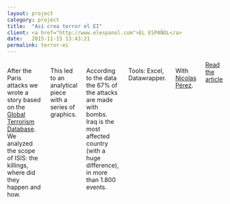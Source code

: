 ```yaml
---
layout: project
category: project
title:  "Así crea terror el EI"
client: <a href="http://www.elespanol.com">EL ESPAÑOL</a>
date:   2015-11-15 13:43:21
permalink: terror-ei
---
```

<div class="row">
    <div class="six columns">
        <p>After the Paris attacks we wrote a story based on the <a href="http://www.start.umd.edu/gtd/">Global Terrorism Database</a>. We analyzed the scope of ISIS: the killings, where did they happen and how.</p>
        <p>This led to an analytical piece with a series of graphics.</p>
        <p>According to the data the 67% of the attacks are made with bombs. Iraq is the most affected country (with a huge difference), in more than 1.800 events.</p>
        <p class="u-italic m-t-2">Tools: Excel, Datawrapper.</p>
        <p class="u-italic">With <a href="https://twitter.com/NicolasPerezi">Nicolas Pérez</a>.</p>
        <a class="button btn-primary m-t-2" href="http://www.elespanol.com/enfoques/20151114/79242133_0.html">Read the article</a>
    </div>
    <div class="six columns">
        <img class="img-responsive b-lazy articleImg"  src="data:image/gif;base64,R0lGODlhAQABAAAAACH5BAEKAAEALAAAAAABAAEAAAICTAEAOw==" data-src="/images/projects/terror-ei_1.jpg"/>
    </div>
</div>
<div class="row">
    <img class="img-responsive b-lazy"  src="data:image/gif;base64,R0lGODlhAQABAAAAACH5BAEKAAEALAAAAAABAAEAAAICTAEAOw==" data-src="/images/projects/terror-ei_2.jpg"/>
</div>
